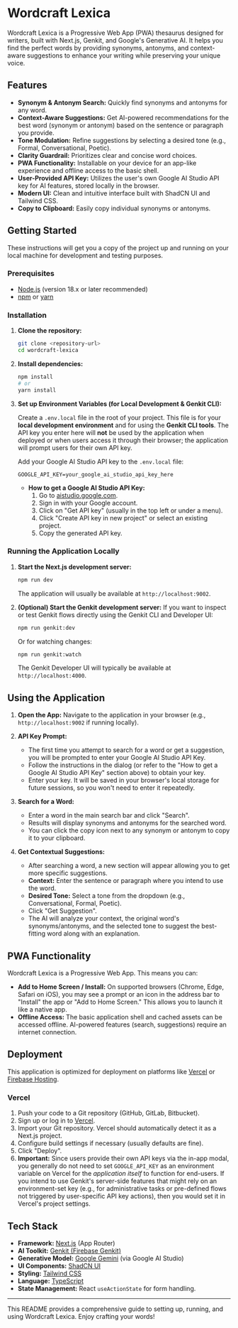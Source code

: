 # Wordcraft Lexica

Wordcraft Lexica is a Progressive Web App (PWA) thesaurus designed for writers, built with Next.js, Genkit, and Google's Generative AI. It helps you find the perfect words by providing synonyms, antonyms, and context-aware suggestions to enhance your writing while preserving your unique voice.

## Features

-   **Synonym & Antonym Search:** Quickly find synonyms and antonyms for any word.
-   **Context-Aware Suggestions:** Get AI-powered recommendations for the best word (synonym or antonym) based on the sentence or paragraph you provide.
-   **Tone Modulation:** Refine suggestions by selecting a desired tone (e.g., Formal, Conversational, Poetic).
-   **Clarity Guardrail:** Prioritizes clear and concise word choices.
-   **PWA Functionality:** Installable on your device for an app-like experience and offline access to the basic shell.
-   **User-Provided API Key:** Utilizes the user's own Google AI Studio API key for AI features, stored locally in the browser.
-   **Modern UI:** Clean and intuitive interface built with ShadCN UI and Tailwind CSS.
-   **Copy to Clipboard:** Easily copy individual synonyms or antonyms.

## Getting Started

These instructions will get you a copy of the project up and running on your local machine for development and testing purposes.

### Prerequisites

-   [Node.js](https://nodejs.org/) (version 18.x or later recommended)
-   [npm](https://www.npmjs.com/) or [yarn](https://yarnpkg.com/)

### Installation

1.  **Clone the repository:**
    ```bash
    git clone <repository-url>
    cd wordcraft-lexica
    ```

2.  **Install dependencies:**
    ```bash
    npm install
    # or
    yarn install
    ```

3.  **Set up Environment Variables (for Local Development & Genkit CLI):**

    Create a `.env.local` file in the root of your project. This file is for your **local development environment** and for using the **Genkit CLI tools**. The API key you enter here will **not** be used by the application when deployed or when users access it through their browser; the application will prompt users for their own API key.

    Add your Google AI Studio API key to the `.env.local` file:
    ```
    GOOGLE_API_KEY=your_google_ai_studio_api_key_here
    ```
    *   **How to get a Google AI Studio API Key:**
        1.  Go to [aistudio.google.com](https://aistudio.google.com).
        2.  Sign in with your Google account.
        3.  Click on "Get API key" (usually in the top left or under a menu).
        4.  Click "Create API key in new project" or select an existing project.
        5.  Copy the generated API key.

### Running the Application Locally

1.  **Start the Next.js development server:**
    ```bash
    npm run dev
    ```
    The application will usually be available at `http://localhost:9002`.

2.  **(Optional) Start the Genkit development server:**
    If you want to inspect or test Genkit flows directly using the Genkit CLI and Developer UI:
    ```bash
    npm run genkit:dev
    ```
    Or for watching changes:
    ```bash
    npm run genkit:watch
    ```
    The Genkit Developer UI will typically be available at `http://localhost:4000`.

## Using the Application

1.  **Open the App:** Navigate to the application in your browser (e.g., `http://localhost:9002` if running locally).

2.  **API Key Prompt:**
    *   The first time you attempt to search for a word or get a suggestion, you will be prompted to enter your Google AI Studio API Key.
    *   Follow the instructions in the dialog (or refer to the "How to get a Google AI Studio API Key" section above) to obtain your key.
    *   Enter your key. It will be saved in your browser's local storage for future sessions, so you won't need to enter it repeatedly.

3.  **Search for a Word:**
    *   Enter a word in the main search bar and click "Search".
    *   Results will display synonyms and antonyms for the searched word.
    *   You can click the copy icon next to any synonym or antonym to copy it to your clipboard.

4.  **Get Contextual Suggestions:**
    *   After searching a word, a new section will appear allowing you to get more specific suggestions.
    *   **Context:** Enter the sentence or paragraph where you intend to use the word.
    *   **Desired Tone:** Select a tone from the dropdown (e.g., Conversational, Formal, Poetic).
    *   Click "Get Suggestion".
    *   The AI will analyze your context, the original word's synonyms/antonyms, and the selected tone to suggest the best-fitting word along with an explanation.

## PWA Functionality

Wordcraft Lexica is a Progressive Web App. This means you can:
-   **Add to Home Screen / Install:** On supported browsers (Chrome, Edge, Safari on iOS), you may see a prompt or an icon in the address bar to "Install" the app or "Add to Home Screen." This allows you to launch it like a native app.
-   **Offline Access:** The basic application shell and cached assets can be accessed offline. AI-powered features (search, suggestions) require an internet connection.

## Deployment

This application is optimized for deployment on platforms like [Vercel](https://vercel.com/) or [Firebase Hosting](https://firebase.google.com/docs/hosting).

### Vercel

1.  Push your code to a Git repository (GitHub, GitLab, Bitbucket).
2.  Sign up or log in to [Vercel](https://vercel.com/).
3.  Import your Git repository. Vercel should automatically detect it as a Next.js project.
4.  Configure build settings if necessary (usually defaults are fine).
5.  Click "Deploy".
6.  **Important:** Since users provide their own API keys via the in-app modal, you generally do not need to set `GOOGLE_API_KEY` as an environment variable on Vercel for the *application itself* to function for end-users. If you intend to use Genkit's server-side features that might rely on an environment-set key (e.g., for administrative tasks or pre-defined flows not triggered by user-specific API key actions), then you would set it in Vercel's project settings.

## Tech Stack

-   **Framework:** [Next.js](https://nextjs.org/) (App Router)
-   **AI Toolkit:** [Genkit (Firebase Genkit)](https://firebase.google.com/docs/genkit)
-   **Generative Model:** [Google Gemini](https://deepmind.google/technologies/gemini/) (via Google AI Studio)
-   **UI Components:** [ShadCN UI](https://ui.shadcn.com/)
-   **Styling:** [Tailwind CSS](https://tailwindcss.com/)
-   **Language:** [TypeScript](https://www.typescriptlang.org/)
-   **State Management:** React `useActionState` for form handling.

---

This README provides a comprehensive guide to setting up, running, and using Wordcraft Lexica. Enjoy crafting your words!
